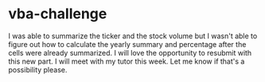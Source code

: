 # vba-challenge

I was able to summarize the ticker and the stock volume but I wasn't able to figure out how to calculate the yearly summary and percentage after the cells were already summarized.
I will love the opportunity to resubmit with this new part. I will meet with my tutor this week. Let me know if that's a possibility please.

